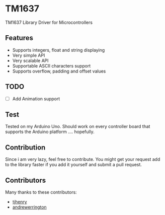 # TM1637

TM1637 Library Driver for Microcontrollers  

## Features  
- Supports integers, float and string displaying  
- Very simple API  
- Very scalable API
- Supportable ASCII characters support  
- Supports overflow, padding and offset values


## TODO

- [ ] Add Animation support

## Test  

 Tested on my Arduino Uno. Should work on every controller board that supports the Arduino platform .... hopefully.


## Contribution  

Since i am very lazy, feel free to contribute. You might get your request add to the library faster if you add it yourself 
and submit a pull request.  

## Contributors

Many thanks to these contributors:

- [tjhenry](https://github.com/tjhenry)  
- [andrewerrington](https://github.com/andrewerrington)
